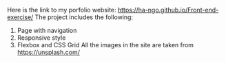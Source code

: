 Here is the link to my porfolio website: https://ha-ngo.github.io/Front-end-exercise/ The project includes the following:

  1. Page with navigation
  2. Responsive style
  3. Flexbox and CSS Grid
All the images in the site are taken from https://unsplash.com/
